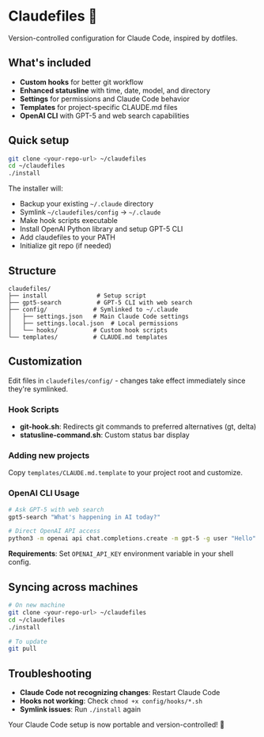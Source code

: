 # Claudefiles 🤖

Version-controlled configuration for Claude Code, inspired by dotfiles.

## What's included

- **Custom hooks** for better git workflow
- **Enhanced statusline** with time, date, model, and directory
- **Settings** for permissions and Claude Code behavior
- **Templates** for project-specific CLAUDE.md files
- **OpenAI CLI** with GPT-5 and web search capabilities

## Quick setup

```bash
git clone <your-repo-url> ~/claudefiles
cd ~/claudefiles
./install
```

The installer will:
- Backup your existing `~/.claude` directory
- Symlink `~/claudefiles/config` → `~/.claude`  
- Make hook scripts executable
- Install OpenAI Python library and setup GPT-5 CLI
- Add claudefiles to your PATH
- Initialize git repo (if needed)

## Structure

```
claudefiles/
├── install              # Setup script
├── gpt5-search          # GPT-5 CLI with web search
├── config/             # Symlinked to ~/.claude
│   ├── settings.json   # Main Claude Code settings
│   ├── settings.local.json  # Local permissions
│   └── hooks/          # Custom hook scripts
└── templates/          # CLAUDE.md templates
```

## Customization

Edit files in `claudefiles/config/` - changes take effect immediately since they're symlinked.

### Hook Scripts

- **git-hook.sh**: Redirects git commands to preferred alternatives (gt, delta)
- **statusline-command.sh**: Custom status bar display

### Adding new projects

Copy `templates/CLAUDE.md.template` to your project root and customize.

### OpenAI CLI Usage

```bash
# Ask GPT-5 with web search
gpt5-search "What's happening in AI today?"

# Direct OpenAI API access  
python3 -m openai api chat.completions.create -m gpt-5 -g user "Hello"
```

**Requirements**: Set `OPENAI_API_KEY` environment variable in your shell config.

## Syncing across machines

```bash
# On new machine
git clone <your-repo-url> ~/claudefiles  
cd ~/claudefiles
./install

# To update
git pull
```

## Troubleshooting

- **Claude Code not recognizing changes**: Restart Claude Code
- **Hooks not working**: Check `chmod +x config/hooks/*.sh`
- **Symlink issues**: Run `./install` again

Your Claude Code setup is now portable and version-controlled! 🎉
